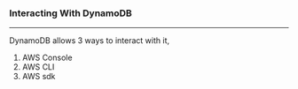 ### Interacting With DynamoDB

---

DynamoDB allows 3 ways to interact with it,

1. AWS Console
2. AWS CLI
3. AWS sdk
